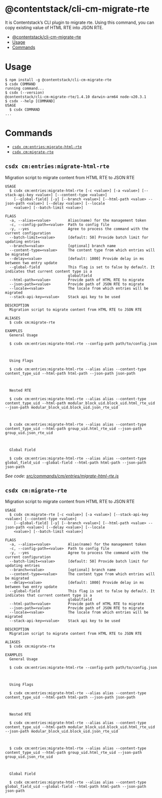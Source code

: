 # @contentstack/cli-cm-migrate-rte

It is Contentstack’s CLI plugin to migrate rte. Using this command, you can copy existing value of HTML RTE into JSON RTE.

<!-- toc -->

- [@contentstack/cli-cm-migrate-rte](#contentstackcli-cm-migrate-rte)
- [Usage](#usage)
- [Commands](#commands)
<!-- tocstop -->

# Usage

<!-- usage -->

```sh-session
$ npm install -g @contentstack/cli-cm-migrate-rte
$ csdx COMMAND
running command...
$ csdx (--version)
@contentstack/cli-cm-migrate-rte/1.4.10 darwin-arm64 node-v20.3.1
$ csdx --help [COMMAND]
USAGE
  $ csdx COMMAND
...
```

<!-- usagestop -->

# Commands

<!-- commands -->

- [`csdx cm:entries:migrate-html-rte`](#csdx-cmentriesmigrate-html-rte)
- [`csdx cm:migrate-rte`](#csdx-cmmigrate-rte)

## `csdx cm:entries:migrate-html-rte`

Migration script to migrate content from HTML RTE to JSON RTE

```
USAGE
  $ csdx cm:entries:migrate-html-rte [-c <value>] [-a <value>] [--stack-api-key <value>] [--content-type <value>]
    [--global-field] [-y] [--branch <value>] [--html-path <value> --json-path <value>] [--delay <value>] [--locale
    <value>] [--batch-limit <value>]

FLAGS
  -a, --alias=<value>        Alias(name) for the management token
  -c, --config-path=<value>  Path to config file
  -y, --yes                  Agree to process the command with the current configuration
  --batch-limit=<value>      [default: 50] Provide batch limit for updating entries
  --branch=<value>           [optional] branch name
  --content-type=<value>     The content type from which entries will be migrated
  --delay=<value>            [default: 1000] Provide delay in ms between two entry update
  --global-field             This flag is set to false by default. It indicates that current content type is a
                             globalfield
  --html-path=<value>        Provide path of HTML RTE to migrate
  --json-path=<value>        Provide path of JSON RTE to migrate
  --locale=<value>           The locale from which entries will be migrated
  --stack-api-key=<value>    Stack api key to be used

DESCRIPTION
  Migration script to migrate content from HTML RTE to JSON RTE

ALIASES
  $ csdx cm:migrate-rte

EXAMPLES
  General Usage

  $ csdx cm:entries:migrate-html-rte --config-path path/to/config.json



  Using Flags

  $ csdx cm:entries:migrate-html-rte --alias alias --content-type content_type_uid --html-path html-path --json-path json-path



  Nested RTE

  $ csdx cm:entries:migrate-html-rte --alias alias --content-type content_type_uid --html-path modular_block_uid.block_uid.html_rte_uid --json-path modular_block_uid.block_uid.json_rte_uid



  $ csdx cm:entries:migrate-html-rte --alias alias --content-type content_type_uid --html-path group_uid.html_rte_uid --json-path group_uid.json_rte_uid



  Global Field

  $ csdx cm:entries:migrate-html-rte --alias alias --content-type global_field_uid --global-field --html-path html-path --json-path json-path
```

_See code: [src/commands/cm/entries/migrate-html-rte.js](https://github.com/contentstack/cli/blob/main/packages/contentstack-migrate-rte/src/commands/cm/entries/migrate-html-rte.js)_

## `csdx cm:migrate-rte`

Migration script to migrate content from HTML RTE to JSON RTE

```
USAGE
  $ csdx cm:migrate-rte [-c <value>] [-a <value>] [--stack-api-key <value>] [--content-type <value>]
    [--global-field] [-y] [--branch <value>] [--html-path <value> --json-path <value>] [--delay <value>] [--locale
    <value>] [--batch-limit <value>]

FLAGS
  -a, --alias=<value>        Alias(name) for the management token
  -c, --config-path=<value>  Path to config file
  -y, --yes                  Agree to process the command with the current configuration
  --batch-limit=<value>      [default: 50] Provide batch limit for updating entries
  --branch=<value>           [optional] branch name
  --content-type=<value>     The content type from which entries will be migrated
  --delay=<value>            [default: 1000] Provide delay in ms between two entry update
  --global-field             This flag is set to false by default. It indicates that current content type is a
                             globalfield
  --html-path=<value>        Provide path of HTML RTE to migrate
  --json-path=<value>        Provide path of JSON RTE to migrate
  --locale=<value>           The locale from which entries will be migrated
  --stack-api-key=<value>    Stack api key to be used

DESCRIPTION
  Migration script to migrate content from HTML RTE to JSON RTE

ALIASES
  $ csdx cm:migrate-rte

EXAMPLES
  General Usage

  $ csdx cm:entries:migrate-html-rte --config-path path/to/config.json



  Using Flags

  $ csdx cm:entries:migrate-html-rte --alias alias --content-type content_type_uid --html-path html-path --json-path json-path



  Nested RTE

  $ csdx cm:entries:migrate-html-rte --alias alias --content-type content_type_uid --html-path modular_block_uid.block_uid.html_rte_uid --json-path modular_block_uid.block_uid.json_rte_uid



  $ csdx cm:entries:migrate-html-rte --alias alias --content-type content_type_uid --html-path group_uid.html_rte_uid --json-path group_uid.json_rte_uid



  Global Field

  $ csdx cm:entries:migrate-html-rte --alias alias --content-type global_field_uid --global-field --html-path html-path --json-path json-path
```

<!-- commandsstop -->
